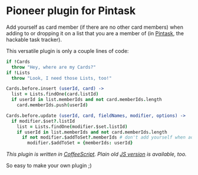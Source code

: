 Pioneer plugin for Pintask
=========================

Add yourself as card member (if there are no other card members) when adding to or dropping it on a list that you are a member of (in [Pintask](http://pintask.me/), the hackable task tracker).

This versatile plugin is only a couple lines of code:

```coffee
if !Cards
  throw "Hey, where are my Cards?"
if !Lists
  throw "Look, I need those Lists, too!"

Cards.before.insert (userId, card) ->
  list = Lists.findOne(card.listId)
  if userId in list.memberIds and not card.memberIds.length
    card.memberIds.push(userId)

Cards.before.update (userId, card, fieldNames, modifier, options) ->
  if modifier.$set?.listId
    list = Lists.findOne(modifier.$set.listId)
    if userId in list.memberIds and not card.memberIds.length
      if not modifier.$addToSet?.memberIds # don't add yourself when adding another member
        modifier.$addToSet = {memberIds: userId}
```

_This plugin is written in [CoffeeScript](http://coffeescript.org/). Plain old [JS version](https://github.com/DenisGorbachev/pioneer-pintask-plugin/blob/master/plugin.js) is available, too._

So easy to make your own plugin ;)
